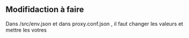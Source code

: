 ## Modifidaction à faire

Dans /src/env.json et dans proxy.conf.json , il faut changer les valeurs et mettre les votres

